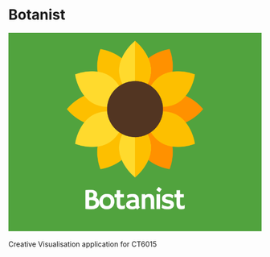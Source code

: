 [logo]: /public_html/assets/images/logo-github.png "Botanist - The plant learning app"

# Botanist

![alt text][logo]

Creative Visualisation application for CT6015
